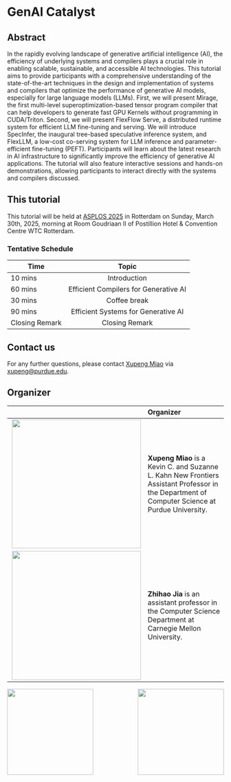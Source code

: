 # GenAI Catalyst

## Abstract

In the rapidly evolving landscape of generative artificial intelligence (AI), the efficiency of underlying systems and compilers plays a crucial role in enabling scalable, sustainable, and accessible AI technologies. This tutorial aims to provide participants with a comprehensive understanding of the state-of-the-art techniques in the design and implementation of systems and compilers that optimize the performance of generative AI models, especially for large language models (LLMs). First, we will present Mirage, the first multi-level superoptimization-based tensor program compiler that can help developers to generate fast GPU Kernels without programming in CUDA/Triton. Second, we will present FlexFlow Serve, a distributed runtime system for efficient LLM fine-tuning and serving. We will introduce SpecInfer, the inaugural tree-based speculative inference system, and FlexLLM, a low-cost co-serving system for LLM inference and parameter-efficient fine-tuning (PEFT). Participants will learn about the latest research in AI infrastructure to significantly improve the efficiency of generative AI applications. The tutorial will also feature interactive sessions and hands-on demonstrations, allowing participants to interact directly with the systems and compilers discussed.

## This tutorial

This tutorial will be held at [ASPLOS 2025](https://www.asplos-conference.org/asplos2025/) in Rotterdam on Sunday, March 30th, 2025, morning at Room Goudriaan II of Postillion Hotel & Convention Centre WTC Rotterdam.

### Tentative Schedule

| Time  | Topic | 
| ------------- | :-------------: | 
|10 mins|Introduction|
|60 mins|Efficient Compilers for Generative AI|
|30 mins|Coffee break|
|90 mins|Efficient Systems for Generative AI|
|Closing Remark|Closing Remark|

## Contact us
For any further questions, please contact [Xupeng Miao](https://hsword.github.io) via <xupeng@purdue.edu>. 

## Organizer

|  |  Organizer |
| ------------- | :------------- |
| <img src="https://hsword.github.io/assets/img/photo_me.jpg" width=300 align=right> |**Xupeng Miao** is a Kevin C. and Suzanne L. Kahn New Frontiers Assistant Professor in the Department of Computer Science at Purdue University. |
|<img src="https://www.cs.cmu.edu/~zhihaoj2/photo.jpg" width=300 align=right>|**Zhihao Jia** is an assistant professor in the Computer Science Department at Carnegie Mellon University. |

 <img src="https://www.asplos-conference.org/wp-content/uploads/2024/06/ASPLOS2025-Logo-black-1.png" width=200 align=center>
 <img src="https://catalyst.cs.cmu.edu/img/logo/catalyst.svg" width=200 align=right>
